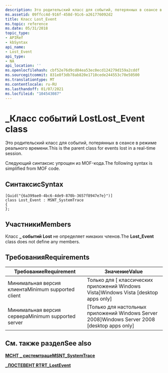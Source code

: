 ```yaml
---
description: Это родительский класс для событий, потерянных в сеансе в режиме реального времени. Следующий синтаксис упрощен из MOF-кода.
ms.assetid: 09ffcc4d-916f-458d-91c6-a261776092d2
title: Класс Lost_Event
ms.topic: reference
ms.date: 05/31/2018
topic_type:
- APIRef
- kbSyntax
api_name:
- Lost_Event
api_type:
- NA
api_location: ''
ms.openlocfilehash: cbf52e76d9cd84ea53ec0ecd124279d159a2cddf
ms.sourcegitcommit: 831e8f3db78ab820e1710cede244553c70e50500
ms.translationtype: MT
ms.contentlocale: ru-RU
ms.lasthandoff: 01/07/2021
ms.locfileid: "104543087"
---
```

# <a name="lost_event-class"></a><span data-ttu-id="2dcb2-104">\_Класс событий Lost</span><span class="sxs-lookup"><span data-stu-id="2dcb2-104">Lost\_Event class</span></span>

<span data-ttu-id="2dcb2-105">Это родительский класс для событий, потерянных в сеансе в режиме реального времени.</span><span class="sxs-lookup"><span data-stu-id="2dcb2-105">This is the parent class for events lost in a real-time session.</span></span>

<span data-ttu-id="2dcb2-106">Следующий синтаксис упрощен из MOF-кода.</span><span class="sxs-lookup"><span data-stu-id="2dcb2-106">The following syntax is simplified from MOF code.</span></span>

## <a name="syntax"></a><span data-ttu-id="2dcb2-107">Синтаксис</span><span class="sxs-lookup"><span data-stu-id="2dcb2-107">Syntax</span></span>

``` syntax
[Guid("{6a399ae0-4bc6-4de9-870b-3657f8947e7e}")]
class Lost_Event : MSNT_SystemTrace
{
};
```

## <a name="members"></a><span data-ttu-id="2dcb2-108">Участники</span><span class="sxs-lookup"><span data-stu-id="2dcb2-108">Members</span></span>

<span data-ttu-id="2dcb2-109">Класс **\_ событий Lost** не определяет никаких членов.</span><span class="sxs-lookup"><span data-stu-id="2dcb2-109">The **Lost\_Event** class does not define any members.</span></span>

## <a name="requirements"></a><span data-ttu-id="2dcb2-110">Требования</span><span class="sxs-lookup"><span data-stu-id="2dcb2-110">Requirements</span></span>



| <span data-ttu-id="2dcb2-111">Требование</span><span class="sxs-lookup"><span data-stu-id="2dcb2-111">Requirement</span></span> | <span data-ttu-id="2dcb2-112">Значение</span><span class="sxs-lookup"><span data-stu-id="2dcb2-112">Value</span></span> |
|-------------------------------------|------------------------------------------------------|
| <span data-ttu-id="2dcb2-113">Минимальная версия клиента</span><span class="sxs-lookup"><span data-stu-id="2dcb2-113">Minimum supported client</span></span><br/> | <span data-ttu-id="2dcb2-114">Только для \[ классических приложений Windows Vista\]</span><span class="sxs-lookup"><span data-stu-id="2dcb2-114">Windows Vista \[desktop apps only\]</span></span><br/>       |
| <span data-ttu-id="2dcb2-115">Минимальная версия сервера</span><span class="sxs-lookup"><span data-stu-id="2dcb2-115">Minimum supported server</span></span><br/> | <span data-ttu-id="2dcb2-116">\[Только для настольных приложений Windows Server 2008\]</span><span class="sxs-lookup"><span data-stu-id="2dcb2-116">Windows Server 2008 \[desktop apps only\]</span></span><br/> |



## <a name="see-also"></a><span data-ttu-id="2dcb2-117">См. также раздел</span><span class="sxs-lookup"><span data-stu-id="2dcb2-117">See also</span></span>

<dl> <dt>

[<span data-ttu-id="2dcb2-118">**МСНТ \_ системтраце**</span><span class="sxs-lookup"><span data-stu-id="2dcb2-118">**MSNT\_SystemTrace**</span></span>](msnt-systemtrace.md)
</dt> <dt>

[<span data-ttu-id="2dcb2-119">**\_ЛОСТЕВЕНТ RT**</span><span class="sxs-lookup"><span data-stu-id="2dcb2-119">**RT\_LostEvent**</span></span>](rt-lostevent.md)
</dt> </dl>

 

 




